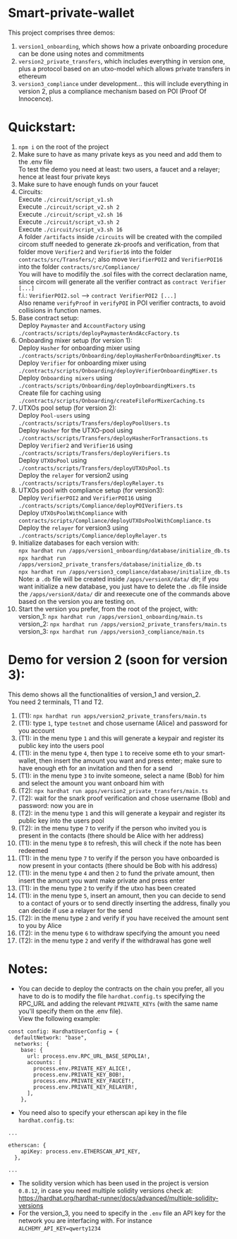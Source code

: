# Smart-private-wallet
This project comprises three demos:
1) ```version1_onboarding```, which shows how a private onboarding procedure can be done using notes and commitments
2) ```version2_private_transfers```, which includes everything in version one, plus a protocol based on an utxo-model which allows private transfers in ethereum
3) ```version3_compliance``` under development... this will include everything in version 2, plus a compliance mechanism based on POI (Proof Of Innocence).

# Quickstart:
1) ```npm i``` on the root of the project
2) Make sure to have as many private keys as you need and add them to the .env file  
To test the demo you need at least: two users, a faucet and a relayer; hence at least four private keys
3) Make sure to have enough funds on your faucet
4) Circuits:  
Execute ```./circuit/script_v1.sh```  
Execute ```./circuit/script_v2.sh 2```  
Execute ```./circuit/script_v2.sh 16```  
Execute ```./circuit/script_v3.sh 2```  
Execute ```./circuit/script_v3.sh 16```  
A folder ```/artifacts``` inside ```/circuits``` will be created with the compiled circom stuff needed to generate zk-proofs and verification, from that folder move ```Verifier2``` and ```Verifier16``` into the folder ```contracts/src/Transfers/```; also move ```VerifierPOI2``` and ```VerifierPOI16``` into the folder ```contracts/src/Compliance/```  
You will have to modifily the .sol files with the correct declaration name, since circom will generate all the verifier contract as ```contract Verifier [...]```  
f.i.: ```VerifierPOI2.sol``` --> ```contract VerifierPOI2 [...]```  
Also rename ```verifyProof``` in ```verifyPOI``` in POI verifier contracts, to avoid collisions in function names.
5) Base contract setup:   
Deploy ```Paymaster``` and ```AccountFactory``` using ```./contracts/scripts/deployPaymasterAndAccFactory.ts```    
6) Onboarding mixer setup (for version 1):   
Deploy ```Hasher``` for onboarding mixer using ```./contracts/scripts/Onboarding/deployHasherForOnboardingMixer.ts```  
Deploy ```Verifier``` for onboarding mixer using ```./contracts/scripts/Onboarding/deployVerifierOnboardingMixer.ts```  
Deploy ```Onboarding mixers``` using ```./contracts/scripts/Onboarding/deployOnboardingMixers.ts```  
Create file for caching using ```./contracts/scripts/Onboarding/createFileForMixerCaching.ts```
7) UTXOs pool setup (for version 2):   
Deploy ```Pool-users``` using ```./contracts/scripts/Transfers/deployPoolUsers.ts```  
Deploy ```Hasher``` for the UTXO-pool using ```./contracts/scripts/Transfers/deployHasherForTransactions.ts```  
Deploy ```Verifier2``` and ```Verifier16``` using ```./contracts/scripts/Transfers/deployVerifiers.ts```  
Deploy ```UTXOsPool``` using ```./contracts/scripts/Transfers/deployUTXOsPool.ts```  
Deploy the ```relayer``` for version2 using  ```./contracts/scripts/Transfers/deployRelayer.ts```  
8) UTXOs pool with compliance setup (for version3):  
Deploy ```VerifierPOI2``` and ```VerifierPOI16``` using ```./contracts/scripts/Compliance/deployPOIVerifiers.ts```  
Deploy  ```UTXOsPoolWithCompliance``` with ```contracts/scripts/Compliance/deployUTXOsPoolWithCompliance.ts```  
Deploy the ```relayer``` for version3 using  ```./contracts/scripts/Compliance/deployRelayer.ts```
9) Initialize databases for each version with:   
```npx hardhat run /apps/version1_onboarding/database/initialize_db.ts```  
```npx hardhat run /apps/version2_private_transfers/database/initialize_db.ts```  
```npx hardhat run /apps/version3_compliance/database/initialize_db.ts```  
Note: a ```.db``` file will be created inside ```/apps/versionX/data/``` dir;  if you want initialize a new database, you just have to delete the ```.db``` file inside the ```/apps/versionX/data/``` dir and reexecute one of the commands above based on the version you are testing on.
9) Start the version you prefer, from the root of the project, with:  
version_1: ```npx hardhat run /apps/version1_onboarding/main.ts```  
version_2: ```npx hardhat run /apps/version2_private_transfers/main.ts```  
version_3: ```npx hardhat run /apps/version3_compliance/main.ts```  

# Demo for version 2 (soon for version 3):
This demo shows all the functionalities of version_1 and version_2.    
You need 2 terminals, T1 and T2.
1) (T1): ```npx hardhat run apps/version2_private_transfers/main.ts```  
2) (T1): type ```1```, type ```testnet``` and chose username (Alice) and password for you account 
3) (T1): in the menu type ```1``` and this will generate a keypair and register its public key into the users pool
4) (T1): in the menu type ```4```, then type ```1``` to receive some eth to your smart-wallet, then insert the amount you want and press enter; make sure to have enough eth for an invitation and then for a send
5) (T1): in the menu type ```3``` to invite someone, select a name (Bob) for him and select the amount you want onboard him with  
6) (T2): ```npx hardhat run apps/version2_private_transfers/main.ts``` 
7) (T2): wait for the snark proof verification and chose username (Bob) and password: now you are in
8) (T2): in the menu type ```1``` and this will generate a keypair and register its public key into the users pool
9) (T2): in the menu type ```7``` to verify if the person who invited you is present in the contacts (there should be Alice with her address)
10) (T1): in the menu type ```8``` to refresh, this will check if the note has been redeemed
11) (T1): in the menu type ```7``` to verify if the person you have onboarded is now present in your contacts (there should be Bob with his address)
12) (T1): in the menu type ```4``` and then ```2``` to fund the private amount, then insert the amount you want make private and press enter
13) (T1): in the menu type ```2``` to verify if the utxo has been created
14) (T1): in the menu type ```5```, insert an amount, then you can decide to send to a contact of yours or to send directly inserting the address, finally you can decide if use a relayer for the send
15) (T2): in the menu type ```2``` and verify if you have received the amount sent to you by Alice
16) (T2): in the menu type ```6``` to withdraw specifying the amount you need
17) (T2): in the menu type ```2``` and verify if the withdrawal has gone well

# Notes:
- You can decide to deploy the contracts on the chain you prefer, all you have to do is to modify the file ```hardhat.config.ts``` specifying the RPC_URL and adding the relevant ```PRIVATE_KEYs``` (with the same name you'll specify them on the .env file).  
View the following example:  

```
const config: HardhatUserConfig = {
  defaultNetwork: "base",
  networks: {
    base: {
      url: process.env.RPC_URL_BASE_SEPOLIA!,
      accounts: [
        process.env.PRIVATE_KEY_ALICE!,
        process.env.PRIVATE_KEY_BOB!,
        process.env.PRIVATE_KEY_FAUCET!,
        process.env.PRIVATE_KEY_RELAYER!,
      ],
    },  
```
  
- You need also to specify your etherscan api key in the file ```hardhat.config.ts```:
```
...

etherscan: {
    apiKey: process.env.ETHERSCAN_API_KEY, 
  },

...
```
- The solidity version which has been used in the project is version ```0.8.12```, in case you need multiple solidity versions check at: https://hardhat.org/hardhat-runner/docs/advanced/multiple-solidity-versions
- For the version_3, you need to specify in the ```.env``` file an API key for the network you are interfacing with. For instance ```ALCHEMY_API_KEY=qwerty1234```